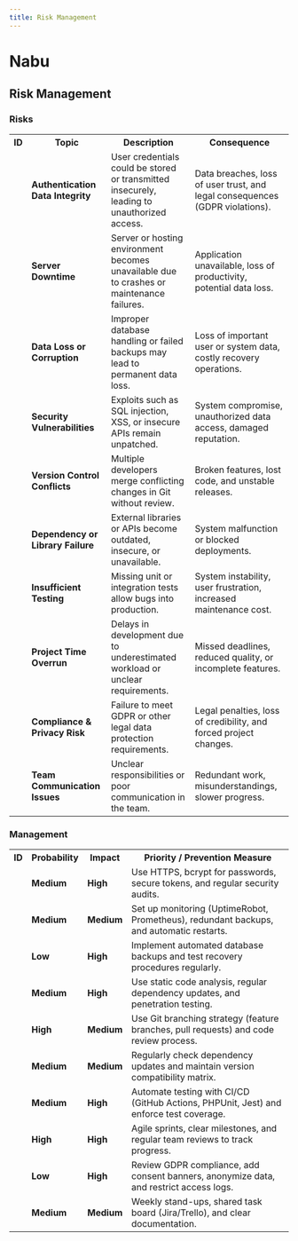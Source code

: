 ```yaml
---
title: Risk Management
---
```


# Nabu
## Risk Management

### Risks
<!--	match risk id to management id	!-->

<table>
	<div id="bind">
	<tr>
		<th>	ID	</th>
		<th>	Topic	</th>
		<th>	Description	</th>
		<th>	Consequence	</th>
	</tr>
	<tr>
		<td class="index"></td>
		<td style="font-weight: bold;">Authentication Data Integrity</td>
		<td>User credentials could be stored or transmitted insecurely, leading to unauthorized access.</td>
		<td>Data breaches, loss of user trust, and legal consequences (GDPR violations).</td>
	</tr>
	<tr>
		<td class="index"></td>
		<td style="font-weight: bold;">Server Downtime</td>
		<td>Server or hosting environment becomes unavailable due to crashes or maintenance failures.</td>
		<td>Application unavailable, loss of productivity, potential data loss.</td>
	</tr>
	<tr>
		<td class="index"></td>
		<td style="font-weight: bold;">Data Loss or Corruption</td>
		<td>Improper database handling or failed backups may lead to permanent data loss.</td>
		<td>Loss of important user or system data, costly recovery operations.</td>
	</tr>
	<tr>
		<td class="index"></td>
		<td style="font-weight: bold;">Security Vulnerabilities</td>
		<td>Exploits such as SQL injection, XSS, or insecure APIs remain unpatched.</td>
		<td>System compromise, unauthorized data access, damaged reputation.</td>
	</tr>
	<tr>
		<td class="index"></td>
		<td style="font-weight: bold;">Version Control Conflicts</td>
		<td>Multiple developers merge conflicting changes in Git without review.</td>
		<td>Broken features, lost code, and unstable releases.</td>
	</tr>
	<tr>
		<td class="index"></td>
		<td style="font-weight: bold;">Dependency or Library Failure</td>
		<td>External libraries or APIs become outdated, insecure, or unavailable.</td>
		<td>System malfunction or blocked deployments.</td>
	</tr>
	<tr>
		<td class="index"></td>
		<td style="font-weight: bold;">Insufficient Testing</td>
		<td>Missing unit or integration tests allow bugs into production.</td>
		<td>System instability, user frustration, increased maintenance cost.</td>
	</tr>
	<tr>
		<td class="index"></td>
		<td style="font-weight: bold;">Project Time Overrun</td>
		<td>Delays in development due to underestimated workload or unclear requirements.</td>
		<td>Missed deadlines, reduced quality, or incomplete features.</td>
	</tr>
	<tr>
		<td class="index"></td>
		<td style="font-weight: bold;">Compliance &amp; Privacy Risk</td>
		<td>Failure to meet GDPR or other legal data protection requirements.</td>
		<td>Legal penalties, loss of credibility, and forced project changes.</td>
	</tr>
	<div id="bind">
	<tr>
		<td class="index"></td>
		<td style="font-weight: bold;">Team Communication Issues</td>
		<td>Unclear responsibilities or poor communication in the team.</td>
		<td>Redundant work, misunderstandings, slower progress.</td>
	</tr>
	</div>
</div></table>
<div class="page"/>

### Management

<table>
	<div id="bind">
	<tr>
		<th>	ID	</th>
		<th>	Probability	</th>
		<th>	Impact	</th>
		<th>	Priority / Prevention Measure	</th>
	</tr>
	<tr>
		<td class="index"></td>
		<td><b>Medium</b></td>
		<td><b>High</b></td>
		<td>Use HTTPS, bcrypt for passwords, secure tokens, and regular security audits.</td>
	</tr>
	</div>
	<tr>
		<td class="index"></td>
		<td><b>Medium</b></td>
		<td><b>Medium</b></td>
		<td>Set up monitoring (UptimeRobot, Prometheus), redundant backups, and automatic restarts.</td>
	</tr>
	<tr>
		<td class="index"></td>
		<td><b>Low</b></td>
		<td><b>High</b></td>
		<td>Implement automated database backups and test recovery procedures regularly.</td>
	</tr>
	<tr>
		<td class="index"></td>
		<td><b>Medium</b></td>
		<td><b>High</b></td>
		<td>Use static code analysis, regular dependency updates, and penetration testing.</td>
	</tr>
	<tr>
		<td class="index"></td>
		<td><b>High</b></td>
		<td><b>Medium</b></td>
		<td>Use Git branching strategy (feature branches, pull requests) and code review process.</td>
	</tr>
	<tr>
		<td class="index"></td>
		<td><b>Medium</b></td>
		<td><b>Medium</b></td>
		<td>Regularly check dependency updates and maintain version compatibility matrix.</td>
	</tr>
	<tr>
		<td class="index"></td>
		<td><b>Medium</b></td>
		<td><b>High</b></td>
		<td>Automate testing with CI/CD (GitHub Actions, PHPUnit, Jest) and enforce test coverage.</td>
	</tr>
	<tr>
		<td class="index"></td>
		<td><b>High</b></td>
		<td><b>High</b></td>
		<td>Agile sprints, clear milestones, and regular team reviews to track progress.</td>
	</tr>
	<tr>
		<td class="index"></td>
		<td><b>Low</b></td>
		<td><b>High</b></td>
		<td>Review GDPR compliance, add consent banners, anonymize data, and restrict access logs.</td>
	</tr>
	<div id="bind">
	<tr>
		<td class="index"></td>
		<td><b>Medium</b></td>
		<td><b>Medium</b></td>
		<td>Weekly stand-ups, shared task board (Jira/Trello), and clear documentation.</td>
	</tr>
	</div>
</table>